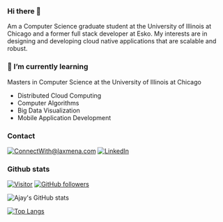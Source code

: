 ### Hi there 👋

Am a Computer Science graduate student at the University of Illinois at Chicago and a former full stack developer at Esko.
My interests are in designing and developing cloud native applications that are scalable and robust.

### 🌱 I’m currently learning

Masters in Computer Science at the University of Illinois at Chicago

 * Distributed Cloud Computing
 * Computer Algorithms
 * Big Data Visualization
 * Mobile Application Development

### Contact
<a href="mailto:anandi6@uic.edu">![ConnectWith@laxmena.com](https://img.shields.io/badge/Gmail-D14836?style=for-the-badge&logo=gmail&logoColor=white)</a> <a href="https://www.linkedin.com/in/ajay-sagarn/">![LinkedIn](https://img.shields.io/badge/LinkedIn-0077B5?style=for-the-badge&logo=linkedin&logoColor=white)</a>

### Github stats
[![Visitor](https://visitor-badge.laobi.icu/badge?page_id=ajaysagarm.ajaysagarn)](https://github.com/ajaysagarn) 
[![GitHub followers](https://img.shields.io/github/followers/ajaysagarn.svg?style=social&label=Follow)](https://github.com/ajaysagarn?tab=followers)

![Ajay's GitHub stats](https://github-readme-stats.vercel.app/api?username=ajaysagarn&show_icons=true&theme=dark)

[![Top Langs](https://github-readme-stats.vercel.app/api/top-langs/?username=ajaysagarn&langs_count=10&theme=dark)](https://github.com/anuraghazra/github-readme-stats)


<!--
**ajaysagarn/ajaysagarn** is a ✨ _special_ ✨ repository because its `README.md` (this file) appears on your GitHub profile.

Here are some ideas to get you started:

- 🔭 I’m currently working on ...
- 🌱 I’m currently learning ...
- 👯 I’m looking to collaborate on ...
- 🤔 I’m looking for help with ...
- 💬 Ask me about ...
- 📫 How to reach me: ...
- 😄 Pronouns: ...
- ⚡ Fun fact: ...
-->
